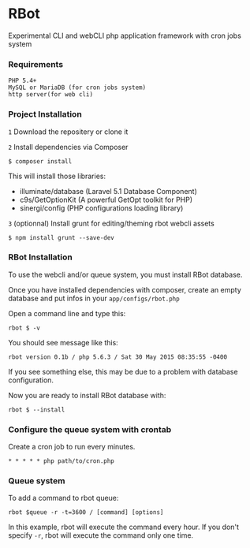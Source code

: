 # RBot
Experimental CLI and webCLI php application framework with cron jobs system

### Requirements
    PHP 5.4+
    MySQL or MariaDB (for cron jobs system)
    http server(for web cli)

### Project Installation

`1` Download the repositery or clone it

`2` Install dependencies via Composer

```
$ composer install
```
This will install those libraries:
 - illuminate/database (Laravel 5.1 Database Component)
 - c9s/GetOptionKit (A powerful GetOpt toolkit for PHP)
 - sinergi/config (PHP configurations loading library)
  
`3` (optionnal) Install grunt for editing/theming rbot webcli assets 

```
$ npm install grunt --save-dev
```


### RBot Installation

To use the webcli and/or queue system, you must install RBot database.

Once you have installed dependencies with composer,
create an empty database and put infos in your `app/configs/rbot.php`

Open a command line and type this:

```
rbot $ -v
```

You should see message like this:

`rbot version 0.1b / php 5.6.3 / Sat 30 May 2015 08:35:55 -0400`

If you see something else, this may be due to a problem with database configuration.

Now you are ready to install RBot database with:

```
rbot $ --install
```

### Configure the queue system with crontab

Create a cron job to run every minutes.
```
* * * * * php path/to/cron.php
```

### Queue system

To add a command to rbot queue:

```
rbot $queue -r -t=3600 / [command] [options]
```

In this example, rbot will execute the command every hour. If you don't 
specify `-r`, rbot will execute the command only one time.
